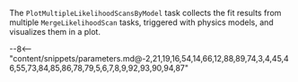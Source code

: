 The `PlotMultipleLikelihoodScansByModel` task collects the fit results from multiple `MergeLikelihoodScan` tasks, triggered with physics models, and visualizes them in a plot.

<div class="dhi_parameter_table">

--8<-- "content/snippets/parameters.md@-2,21,19,16,54,14,66,12,88,89,74,3,4,45,46,55,73,84,85,86,78,79,5,6,7,8,9,92,93,90,94,87"

</div>
